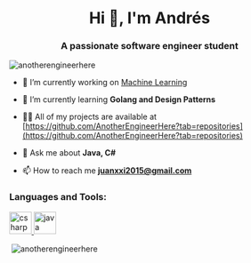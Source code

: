 <h1 align="center">Hi 👋, I'm Andrés</h1>
<h3 align="center">A passionate software engineer student</h3>

<p align="left"> <img src="https://komarev.com/ghpvc/?username=anotherengineerhere&label=Profile%20views&color=0e75b6&style=flat" alt="anotherengineerhere" /> </p>

- 🔭 I’m currently working on [Machine Learning](https://github.com/AnotherEngineerHere/machine-learning-capstone-project)

- 🌱 I’m currently learning **Golang and Design Patterns**

- 👨‍💻 All of my projects are available at [https://github.com/AnotherEngineerHere?tab=repositories](https://github.com/AnotherEngineerHere?tab=repositories)

- 💬 Ask me about **Java, C#**

- 📫 How to reach me **juanxxi2015@gmail.com**


<h3 align="left">Languages and Tools:</h3>
<p align="left"> <a href="https://www.w3schools.com/cs/" target="_blank"> <img src="https://devicons.github.io/devicon/devicon.git/icons/csharp/csharp-original.svg" alt="csharp" width="40" height="40"/> </a> <a href="https://www.java.com" target="_blank"> <img src="https://devicons.github.io/devicon/devicon.git/icons/java/java-original-wordmark.svg" alt="java" width="40" height="40"/> </a> </p>

<p>&nbsp;<img align="center" src="https://github-readme-stats.vercel.app/api?username=anotherengineerhere&show_icons=true&locale=en" alt="anotherengineerhere" /></p>
